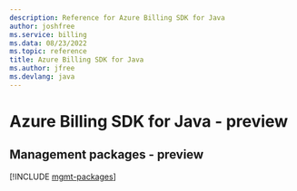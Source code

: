 ```yaml
---
description: Reference for Azure Billing SDK for Java
author: joshfree
ms.service: billing
ms.data: 08/23/2022
ms.topic: reference
title: Azure Billing SDK for Java
ms.author: jfree
ms.devlang: java
---
```

# Azure Billing SDK for Java - preview

## Management packages - preview
[!INCLUDE [mgmt-packages](billing-mgmt-index.md)]